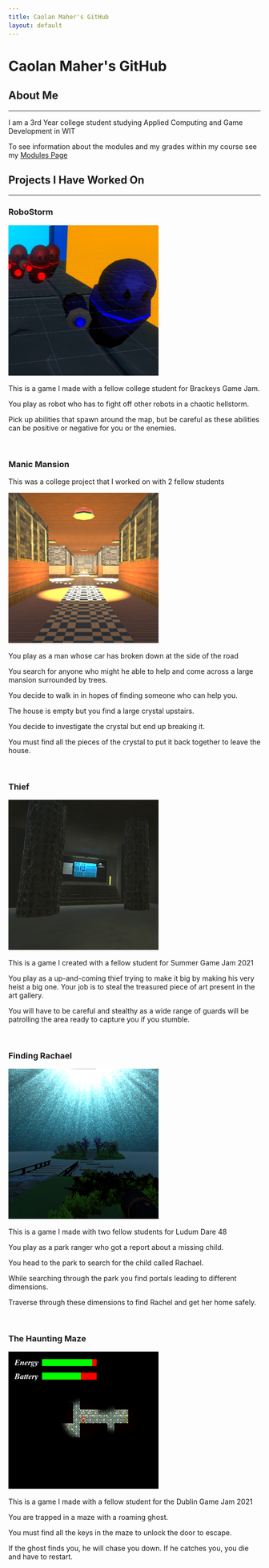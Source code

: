 ```yaml
---
title: Caolan Maher's GitHub
layout: default
---
```


<h1 class="center_heading"> Caolan Maher's GitHub </h1>

<link href="style.css" rel="stylesheet">

<h2 class="center_heading">About Me</h2>

<center><hr></center>

<p>I am a 3rd Year college student studying Applied Computing and Game Development in WIT</p>
<p>To see information about the modules and my grades within my course see my <a href="modules.html">Modules Page</a>

<h2 class="center_heading">Projects I Have Worked On</h2>

<center><hr></center>

<h3> RoboStorm </h3>
<img class="float_right_project_image" src="images/RoboStorm.png" alt="RoboStorm" width="300" height="300" />

<p>This is a game I made with a fellow college student for Brackeys Game Jam.</p>
<p>You play as robot who has to fight off other robots in a chaotic hellstorm.</p>
<p>Pick up abilities that spawn around the map, but be careful as these abilities can be positive or negative for you or the enemies.</p>

<br class="text_space">

<h3> Manic Mansion </h3>

<p>This was a college project that I worked on with 2 fellow students</p>
<img class="float_right_project_image" src="images/ManicMansion.png" alt="Manic Mansion" width="300" height="300" />
<p>You play as a man whose car has broken down at the side of the road</p>
<p>You search for anyone who might he able to help and come across a large mansion surrounded by trees.</p>
<p>You decide to walk in in hopes of finding someone who can help you.</p>
<p>The house is empty but you find a large crystal upstairs.</p>
<p>You decide to investigate the crystal but end up breaking it.</p>
<p>You must find all the pieces of the crystal to put it back together to leave the house.</p>

<br class="text_space">

<h3> Thief </h3>

<img class="float_right_project_image" src="images/Thief.png" alt="Thief" width="300" width="300" />
<p>This is a game I created with a fellow student for Summer Game Jam 2021</p>
<p>You play as a up-and-coming thief trying to make it big by making his very heist a big one. Your job is to steal the treasured piece of art present in the art gallery.</p>
<p>You will have to be careful and stealthy as a wide range of guards will be patrolling the area ready to capture you if you stumble.</p>

<br class="text_space">

<h3> Finding Rachael </h3>

<img class="float_right_project_image" src="images/FindingRachael.png" alt="Thief" width="300" width="300" />
<p>This is a game I made with two fellow students for Ludum Dare 48</p>
<p>You play as a park ranger who got a report about a missing child.</p>
<p>You head to the park to search for the child called Rachael.</p>
<p>While searching through the park you find portals leading to different dimensions.</p>
<p>Traverse through these dimensions to find Rachel and get her home safely.</p>

<br class="text_space">

<h3> The Haunting Maze </h3>

<img class="float_right_project_image" src="images/HauntingMaze.png" alt="Thief" width="300" width="300" />
<p>This is a game I made with a fellow student for the Dublin Game Jam 2021
<p>You are trapped in a maze with a roaming ghost.</p>
<p>You must find all the keys in the maze to unlock the door to escape.</p>
<p>If the ghost finds you, he will chase you down. If he catches you, you die and have to restart.</p>
